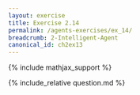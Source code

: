 ```yaml
---
layout: exercise
title: Exercise 2.14
permalink: /agents-exercises/ex_14/
breadcrumb: 2-Intelligent-Agent
canonical_id: ch2ex13
---
```


{% include mathjax_support %}
<div id="hiddden">{% include_relative question.md %}</div>